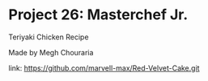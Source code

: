# Project 26: Masterchef Jr.
Teriyaki Chicken Recipe

Made by Megh Chouraria

link: https://github.com/marvell-max/Red-Velvet-Cake.git

